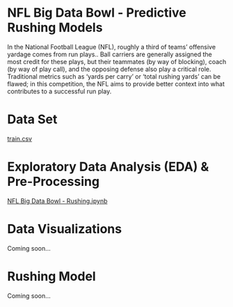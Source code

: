 # NFL Big Data Bowl - Predictive Rushing Models
In the National Football League (NFL), roughly a third of teams’ offensive yardage comes from run plays.. Ball carriers are generally assigned the most credit for these plays, but their teammates (by way of blocking), coach (by way of play call), and the opposing defense also play a critical role. Traditional metrics such as ‘yards per carry’ or ‘total rushing yards’ can be flawed; in this competition, the NFL aims to provide better context into what contributes to a successful run play.

# Data Set
<a href="https://www.kaggle.com/c/nfl-big-data-bowl-2020/data">train.csv</a>

# Exploratory Data Analysis (EDA) & Pre-Processing
<a href="https://github.com/erikw425/NFL_Big_Data_Bowl_Rushing/blob/master/NFL_Rushing.ipynb">NFL Big Data Bowl - Rushing.ipynb</a>

# Data Visualizations

Coming soon...

# Rushing Model

Coming soon...
